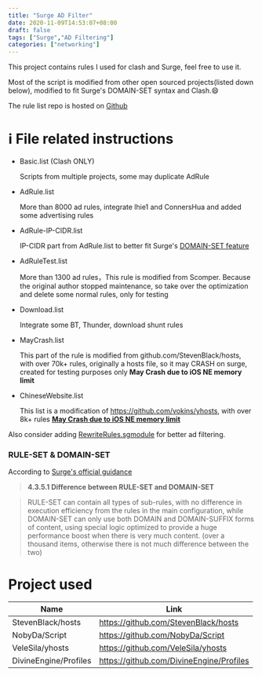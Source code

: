 ```yaml
---
title: "Surge AD Filter"
date: 2020-11-09T14:53:07+08:00
draft: false
tags: ["Surge","AD Filtering"]
categories: ["networking"]
---
```

This project contains rules I used for clash and Surge, feel free to use it.

Most of the script is modified from other open sourced projects(listed down below), modified to fit Surge's DOMAIN-SET syntax and Clash.😄️

The rule list repo is hosted on [Github](https://github.com/Mr-Sheep/Random-Rules)

# ℹ️ File related instructions

- Basic.list (Clash ONLY)

  Scripts from multiple projects, some may duplicate AdRule

- AdRule.list

  More than 8000 ad rules, integrate lhie1 and ConnersHua and added some advertising rules

- AdRule-IP-CIDR.list

  IP-CIDR part from AdRule.list to better fit Surge's [DOMAIN-SET feature](https://manual.nssurge.com/book/understanding-surge/en/#domain-name-rules)

- AdRuleTest.list

  More than 1300 ad rules，This rule is modified from Scomper. Because the original author stopped maintenance, so take over the optimization and delete some normal rules, only for testing

- Download.list

  Integrate some BT, Thunder, download shunt rules

- MayCrash.list

  This part of the rule is modified from github.com/StevenBlack/hosts, with over 70k+ rules, originally a hosts file, so it may CRASH on surge, created for testing purposes only
  **May Crash due to iOS NE memory limit**

- ChineseWebsite.list

  This list is a modification of https://github.com/vokins/yhosts, with over 8k+ rules
  **[May Crash due to iOS NE memory limit](https://nssurge.zendesk.com/hc/zh-cn/articles/900000310366-Surge-iOS-%E7%89%88%E6%9C%AC%E5%86%85%E5%AD%98%E8%B6%85%E9%99%90%E9%97%AE%E9%A2%98%E7%9A%84%E8%AF%B4%E6%98%8E)**

Also consider adding [RewriteRules.sgmodule](https://github.com/NobyDa/Script/blob/master/Surge/Module/RewriteRules.sgmodule) for better ad filtering.

### RULE-SET & DOMAIN-SET

According to [Surge's official guidance](https://manual.nssurge.com/book/understanding-surge/en/#rule-system)

> **4.3.5.1 Difference between RULE-SET and DOMAIN-SET**

> RULE-SET can contain all types of sub-rules, with no difference in execution efficiency from the rules in the main configuration, while DOMAIN-SET can only use both DOMAIN and DOMAIN-SUFFIX forms of content, using special logic optimized to provide a huge performance boost when there is very much content. (over a thousand items, otherwise there is not much difference between the two)

# Project used
|  Name                | Link                                     |
| ----                 |    ----                                  |
|  StevenBlack/hosts   | https://github.com/StevenBlack/hosts     |
| NobyDa/Script        | https://github.com/NobyDa/Script         |
| VeleSila/yhosts | https://github.com/VeleSila/yhosts |
| DivineEngine/Profiles | https://github.com/DivineEngine/Profiles |

